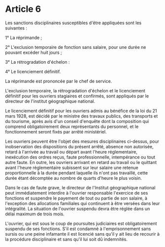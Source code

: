 # Article 6

Les sanctions disciplinaires susceptibles d'être appliquées sont les suivantes :

1° La réprimande ;

2° L'exclusion temporaire de fonction sans salaire, pour une durée ne pouvant excéder huit jours ;

3° La rétrogradation d'échelon :

4° Le licenciement définitif.

La réprimande est prononcée par le chef de service.

L'exclusion temporaire, la rétrogradation d'échelon et le licenciement définitif pour les ouvriers stagiaires et confirmés, sont appliqués par le directeur de l'institut géographique national.

Le licenciement définitif pour les ouvriers admis au bénéfice de la loi du 21 mars 1928, est décidé par le ministre des travaux publics, des transports et du tourisme, après avis d'un conseil d'enquête dont la composition qui comprend obligatoirement deux représentants du personnel, et le fonctionnement seront fixés par arrêté ministériel.

Les ouvriers peuvent être l'objet des mesures disciplinaires ci-dessus, pour inobservation des dispositions du présent arrêté, absence non autorisée, retard à l'arrivée au travail ou départ avant l'heure réglementaire, inexécution des ordres reçus, faute professionnelle, intempérance ou tout autre faute. En outre, les ouvriers arrivant en retard au travail ou le quittant avant l'heure réglementaire subissent sur leur salaire une retenue proportionnelle à la durée pendant laquelle ils n'ont pas travaillé, cette durée étant décomptée au nombre de quarts d'heure le plus voisin.

Dans le cas de faute grave, le directeur de l'Institut géographique national peut immédiatement interdire à l'ouvrier responsable l'exercice de ses fonctions et suspendre le payement de tout ou partie de son salaire, à l'exception des allocations familiales qui continuent à être versées dans leur intégralité. La situation de l'ouvrier suspendu devra être réglée dans un délai maximum de trois mois.

L'ouvrier, qui est sous le coup de poursuites judiciaires est obligatoirement suspendu de ses fonctions. S'il est condamné à l'emprisonnement sans sursis ou une peine infamante il est licencié sans qu'il y ait lieu de recourir à la procédure disciplinaire et sans qu'il lui soit dû indemnités.
